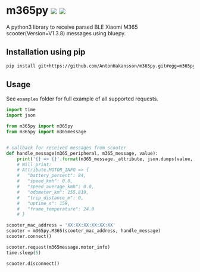 # m365py [![][img_license]](#license) [![][img_loc]][loc]
[img_license]: https://img.shields.io/badge/License-MIT_or_Apache_2.0-blue.svg
[img_loc]: https://tokei.rs/b1/github/AntonHakansson/rbreakout
[loc]: https://github.com/Aaronepower/tokei

A python3 library to receive parsed BLE Xiaomi M365 scooter(Version=V1.3.8) messages using bluepy.


## Installation using pip
```bash
pip install git+https://github.com/AntonHakansson/m365py.git#egg=m365py
```

## Usage
See `examples` folder for full example of all supported requests.

```python
import time
import json

from m365py import m365py
from m365py import m365message


# callback for received messages from scooter
def handle_message(m365_peripheral, m365_message, value):
    print('{} => {}'.format(m365_message._attribute, json.dumps(value, indent=4)))
    # Will print:
    # Attribute.MOTOR_INFO => {
    #   "battery_percent": 84,
    #   "speed_kmh": 0.0,
    #   "speed_average_kmh": 0.0,
    #   "odometer_km": 155.819,
    #   "trip_distance_m": 0,
    #   "uptime_s": 159,
    #   "frame_temperature": 24.0
    # }

scooter_mac_address = 'XX:XX:XX:XX:XX:XX'
scooter = m365py.M365(scooter_mac_address, handle_message)
scooter.connect()

scooter.request(m365message.motor_info)
time.sleep(5)

scooter.disconnect()

```

